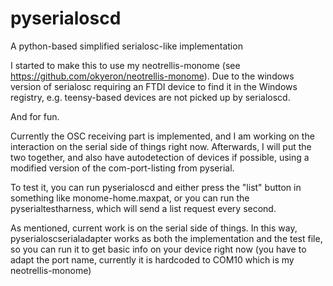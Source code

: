# pyserialoscd
A python-based simplified serialosc-like implementation

I started to make this to use my neotrellis-monome (see https://github.com/okyeron/neotrellis-monome). Due to the windows version of serialosc requiring an FTDI device to find it in the Windows registry, e.g. teensy-based devices are not picked up by serialoscd. 

And for fun.

Currently the OSC receiving part is implemented, and I am working on the interaction on the serial side of things right now. Afterwards, I will put the two together, and also have autodetection of devices if possible, using a modified version of the com-port-listing from pyserial.

To test it, you can run pyserialoscd and either press the "list" button in something like monome-home.maxpat, or you can run the pyserialtestharness, which will send a list request every second.

As mentioned, current work is on the serial side of things. In this way, pyserialoscserialadapter works as both the implementation and the test file, so you can run it to get basic info on your device right now (you have to adapt the port name, currently it is hardcoded to COM10 which is my neotrellis-monome)